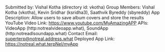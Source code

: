Submitted by: Vishal Kotha (directory id: vkotha)
Group Members: Vishal Kotha (vkotha), Kevin Sridhar (ksridha3), Saathvik Byreddy (sbyreddy)
App Description: Allow users to save album covers and store the results
YouTube Video Link: https://www.youtube.com/MyAmazingAPP
APIs: VideoApp (http:notrealvideoapp.what), SoundApp (http:notreadlsoundapp.what)
Contact Email:  superterp@notreal.address.what
Deployed App Link: https://notreal.what.terpNel/myApp